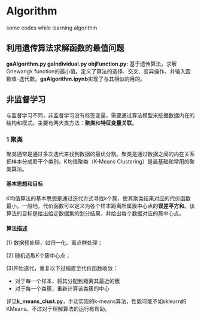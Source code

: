 # Algorithm
some codes while learning algorithm

## 利用遗传算法求解函数的最值问题
**gaAlgorithm.py gaIndividual.py objFunction.py:** 基于遗传算法，求解Griewangk function的最小值。定义了算法的选择、交叉、变异操作，并输入函数值-迭代数。**gaAlgorithm.ipynb**实现了与其相似的目的。

## 非监督学习
与监督学习不同，非监督学习没有标签变量，需要通过算法模型来挖掘数据内在的结构和模式。主要有两大类方法：**聚类**和**特征变量关联**。
### 1 聚类
聚类通常是通过多次迭代来找到数据的最优分割。聚类是通过数据之间的内在关系把样本分成若干个类别。K均值聚类（K-Means Clustering）是最基础和常用的聚类算法。

#### 基本思想和目标

K均值算法的基本思想是通过迭代方式寻找k个簇，使其聚类结果对应的代价函数最小。一般地，代价函数可以定义为各个样本距离所属簇中心点的**误差平方和**。该算法的目标是给出给定数据集的划分结果，并给出每个数据对应的簇中心点。

#### 算法描述
(1) 数据预处理，如归一化、离点群处理；

(2) 随机选取K个簇中心点；

(3)开始迭代，重复以下过程直至代价函数收敛：

- 对于每一个样本，将其分配到距离其最近的簇
- 对于每一个类簇，重新计算该类簇的中心

详见**k_means_clust.py**，手动实现的k-means算法，性能可能不如sklearn的KMeans。不过对于理解算法的运行有帮助。
